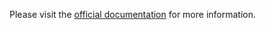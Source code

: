 Please visit the [official documentation](https://docs.openmage.org/developers/tools/oneline/) for more information.